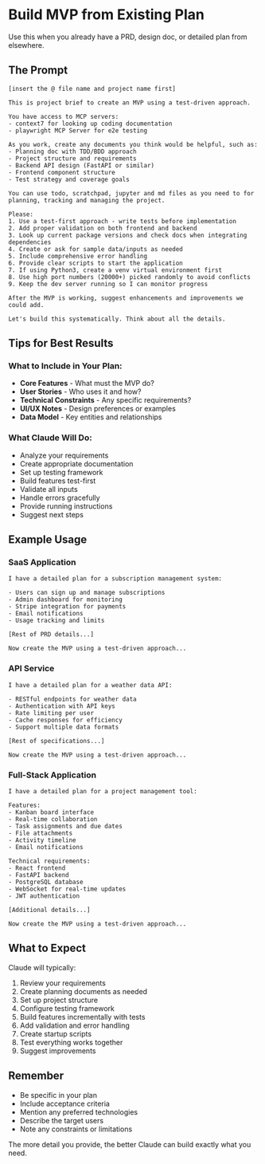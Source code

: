 # Build MVP from Existing Plan

Use this when you already have a PRD, design doc, or detailed plan from elsewhere.

## The Prompt

```
[insert the @ file name and project name first]

This is project brief to create an MVP using a test-driven approach. 

You have access to MCP servers:
- context7 for looking up coding documentation
- playwright MCP Server for e2e testing

As you work, create any documents you think would be helpful, such as:
- Planning doc with TDD/BDD approach
- Project structure and requirements
- Backend API design (FastAPI or similar)
- Frontend component structure
- Test strategy and coverage goals

You can use todo, scratchpad, jupyter and md files as you need to for planning, tracking and managing the project.

Please:
1. Use a test-first approach - write tests before implementation
2. Add proper validation on both frontend and backend
3. Look up current package versions and check docs when integrating dependencies
4. Create or ask for sample data/inputs as needed
5. Include comprehensive error handling
6. Provide clear scripts to start the application
7. If using Python3, create a venv virtual environment first
8. Use high port numbers (20000+) picked randomly to avoid conflicts
9. Keep the dev server running so I can monitor progress

After the MVP is working, suggest enhancements and improvements we could add.

Let's build this systematically. Think about all the details.
```

## Tips for Best Results

### What to Include in Your Plan:
- **Core Features** - What must the MVP do?
- **User Stories** - Who uses it and how?
- **Technical Constraints** - Any specific requirements?
- **UI/UX Notes** - Design preferences or examples
- **Data Model** - Key entities and relationships

### What Claude Will Do:
- Analyze your requirements
- Create appropriate documentation
- Set up testing framework
- Build features test-first
- Validate all inputs
- Handle errors gracefully
- Provide running instructions
- Suggest next steps

## Example Usage

### SaaS Application
```
I have a detailed plan for a subscription management system:

- Users can sign up and manage subscriptions
- Admin dashboard for monitoring
- Stripe integration for payments
- Email notifications
- Usage tracking and limits

[Rest of PRD details...]

Now create the MVP using a test-driven approach...
```

### API Service
```
I have a detailed plan for a weather data API:

- RESTful endpoints for weather data
- Authentication with API keys
- Rate limiting per user
- Cache responses for efficiency
- Support multiple data formats

[Rest of specifications...]

Now create the MVP using a test-driven approach...
```

### Full-Stack Application
```
I have a detailed plan for a project management tool:

Features:
- Kanban board interface
- Real-time collaboration
- Task assignments and due dates
- File attachments
- Activity timeline
- Email notifications

Technical requirements:
- React frontend
- FastAPI backend
- PostgreSQL database
- WebSocket for real-time updates
- JWT authentication

[Additional details...]

Now create the MVP using a test-driven approach...
```

## What to Expect

Claude will typically:
1. Review your requirements
2. Create planning documents as needed
3. Set up project structure
4. Configure testing framework
5. Build features incrementally with tests
6. Add validation and error handling
7. Create startup scripts
8. Test everything works together
9. Suggest improvements

## Remember

- Be specific in your plan
- Include acceptance criteria
- Mention any preferred technologies
- Describe the target users
- Note any constraints or limitations

The more detail you provide, the better Claude can build exactly what you need.

